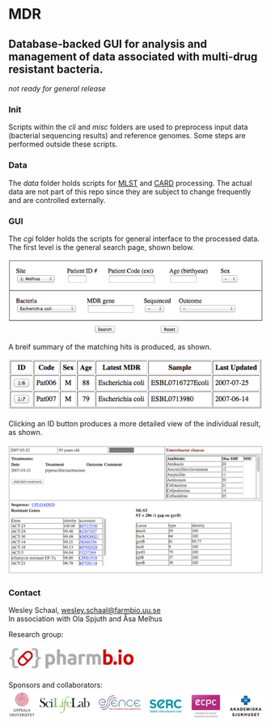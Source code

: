 # MDR
## Database-backed GUI for analysis and management of data associated with multi-drug resistant bacteria.
_not ready for general release_

### Init
Scripts within the _cli_ and _misc_ folders are used to preprocess input data (bacterial sequencing results) and reference genomes. Some steps are performed outside these scripts.

### Data
The _data_ folder holds scripts for [MLST](http://pubmlst.org) and [CARD](https://card.mcmaster.ca) processing. The actual data are not part of this repo since they are subject to change frequently and are controlled externally.

### GUI
The _cgi_ folder holds the scripts for general interface to the processed data. The first level is the general search page, shown below.

![Search form](/img/ex01.png)

A breif summary of the matching hits is produced, as shown.

![Summary](/img/ex02.png)

Clicking an ID button produces a more detailed view of the individual result, as shown.

![Details](/img/ex03b.png)

### Contact
Wesley Schaal, wesley.schaal@farmbio.uu.se  
In association with Ola Spjuth and Åsa Melhus

Research group:

[![Group logo](/img/pharmbio-logo.png)](https://pharmb.io)

Sponsors and collaborators:
![Collab logos](/img/aff_uu.png)

